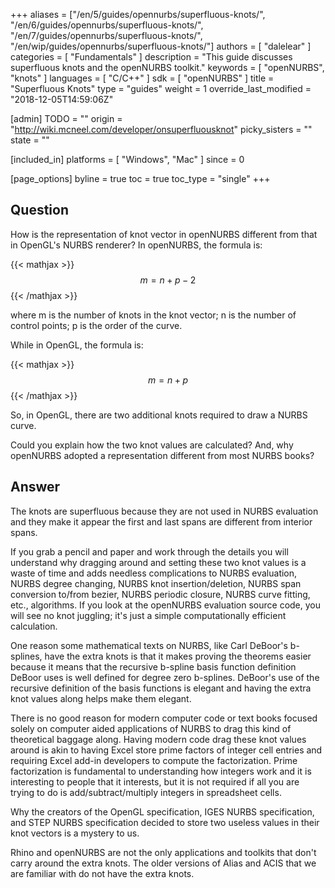 +++
aliases = ["/en/5/guides/opennurbs/superfluous-knots/", "/en/6/guides/opennurbs/superfluous-knots/", "/en/7/guides/opennurbs/superfluous-knots/", "/en/wip/guides/opennurbs/superfluous-knots/"]
authors = [ "dalelear" ]
categories = [ "Fundamentals" ]
description = "This guide discusses superfluous knots and the openNURBS toolkit."
keywords = [ "openNURBS", "knots" ]
languages = [ "C/C++" ]
sdk = [ "openNURBS" ]
title = "Superfluous Knots"
type = "guides"
weight = 1
override_last_modified = "2018-12-05T14:59:06Z"

[admin]
TODO = ""
origin = "http://wiki.mcneel.com/developer/onsuperfluousknot"
picky_sisters = ""
state = ""

[included_in]
platforms = [ "Windows", "Mac" ]
since = 0

[page_options]
byline = true
toc = true
toc_type = "single"
+++

 
## Question

How is the representation of knot vector in openNURBS different from that in OpenGL's NURBS renderer?  In openNURBS, the formula is:

{{< mathjax >}}$$m = n + p - 2 $${{< /mathjax >}}

where m is the number of knots in the knot vector; n is the number of control points; p is the order of the curve.

While in OpenGL, the formula is:

{{< mathjax >}}$$m = n + p$${{< /mathjax >}}

So, in OpenGL, there are two additional knots required to draw a NURBS curve.

Could you explain how the two knot values are calculated?  And, why openNURBS adopted a representation different from most NURBS books?

## Answer

The knots are superfluous because they are not used in NURBS evaluation and they make it appear the first and last spans are different from interior spans.

If you grab a pencil and paper and work through the details you will understand why dragging around and setting these two knot values is a waste of time and adds needless complications to NURBS evaluation, NURBS degree changing, NURBS knot insertion/deletion, NURBS span conversion to/from bezier, NURBS periodic closure, NURBS curve fitting, etc., algorithms.  If you look at the openNURBS evaluation source code, you will see no knot juggling; it's just a simple computationally efficient calculation.

One reason some mathematical texts on NURBS, like Carl DeBoor's b-splines, have the extra knots is that it makes proving the theorems easier because it means that the recursive b-spline basis function definition DeBoor uses is well defined for degree zero b-splines.  DeBoor's use of the recursive definition of the basis functions is elegant and having the extra knot values along helps make them elegant.

There is no good reason for modern computer code or text books focused solely on computer aided applications of NURBS to drag this kind of theoretical baggage along.  Having modern code drag these knot values around is akin to having Excel store prime factors of integer cell entries and requiring Excel add-in developers to compute the factorization.  Prime factorization is fundamental to understanding how integers work and it is interesting to people that it interests, but it is not required if all you are trying to do is add/subtract/multiply integers in spreadsheet cells.

Why the creators of the OpenGL specification, IGES NURBS specification, and STEP NURBS specification decided to store two useless values in their knot vectors is a mystery to us.

Rhino and openNURBS are not the only applications and toolkits that don't carry around the extra knots. The older versions of Alias and ACIS that we are familiar with do not have the extra knots.

